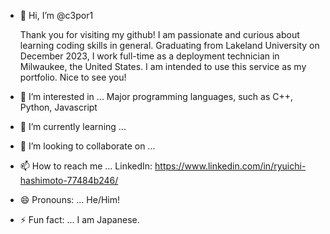- 👋 Hi, I’m @c3por1
  
  Thank you for visiting my github! I am passionate and curious about learning coding skills in general. Graduating from Lakeland University on December 2023, I work full-time as a deployment technician in Milwaukee, the United States. I am intended to use this service as my portfolio. Nice to see you!
- 👀 I’m interested in ...
  Major programming languages, such as C++, Python, Javascript
- 🌱 I’m currently learning ...
- 💞️ I’m looking to collaborate on ...
- 📫 How to reach me ...
  LinkedIn: https://www.linkedin.com/in/ryuichi-hashimoto-77484b246/
- 😄 Pronouns: ...
  He/Him!
- ⚡ Fun fact: ...
  I am Japanese.

<!---
c3por1/c3por1 is a ✨ special ✨ repository because its `README.md` (this file) appears on your GitHub profile.
You can click the Preview link to take a look at your changes.
--->
